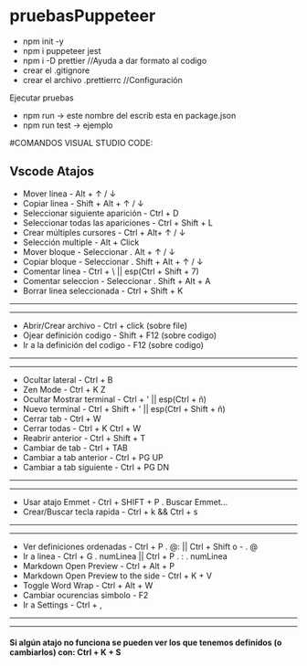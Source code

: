 # pruebasPuppeteer

* npm init -y
* npm i puppeteer jest
* npm i -D prettier //Ayuda a dar formato al codigo
* crear el .gitignore
* crear el archivo .prettierrc //Configuración

Ejecutar pruebas

* npm run <nombreScrib> -> este nombre del escrib esta en package.json
* npm run test -> ejemplo








#COMANDOS VISUAL STUDIO CODE:


## Vscode Atajos

- Mover linea - Alt + ↑ / ↓
- Copiar linea - Shift + Alt + ↑ / ↓
- Seleccionar siguiente aparición - Ctrl + D
- Seleccionar todas las apariciones - Ctrl + Shift + L
- Crear múltiples cursores - Ctrl + Alt+ ↑ / ↓
- Selección multiple - Alt + Click
- Mover bloque - Seleccionar .  Alt + ↑ / ↓
- Copiar bloque - Seleccionar .  Shift + Alt + ↑ / ↓
- Comentar linea - Ctrl + \ || esp(Ctrl + Shift + 7)
- Comentar seleccion - Seleccionar .  Shift + Alt + A
- Borrar linea seleccionada - Ctrl + Shift + K
---
---
+ Abrir/Crear archivo - Ctrl + click (sobre file)
+ Ojear definición codigo - Shift + F12 (sobre codigo)
+ Ir a la definición del codigo - F12 (sobre codigo)
---
---
* Ocultar lateral -  Ctrl + B
* Zen Mode -  Ctrl + K Z
* Ocultar Mostrar terminal - Ctrl + ' || esp(Ctrl + ñ)
* Nuevo terminal - Ctrl + Shift + ' || esp(Ctrl + Shift + ñ)
* Cerrar tab - Ctrl + W 
* Cerrar todas - Ctrl + K  Ctrl + W  
* Reabrir anterior - Ctrl + Shift + T    
* Cambiar de tab - Ctrl + TAB  
* Cambiar a tab anterior - Ctrl + PG UP  
* Cambiar a tab siguiente - Ctrl + PG DN   
---
---
* Usar atajo Emmet -  Ctrl + SHIFT + P . Buscar Emmet...
* Crear/Buscar tecla rapida - Ctrl + k && Ctrl + s
---
---
- Ver definiciones ordenadas - Ctrl + P . @: ||  Ctrl + Shift o - . @
- Ir a linea - Ctrl + G . numLinea || Ctrl + P . : . numLinea
- Markdown Open Preview - Ctrl + Alt + P 
- Markdown Open Preview to the side - Ctrl + K + V
- Toggle Word Wrap -  Ctrl + Alt + W
- Cambiar ocurencias simbolo - F2
- Ir a Settings - Ctrl + ,
---
---
#### Si algún atajo no funciona se pueden ver los que tenemos definidos (o cambiarlos) con: Ctrl + K + S

